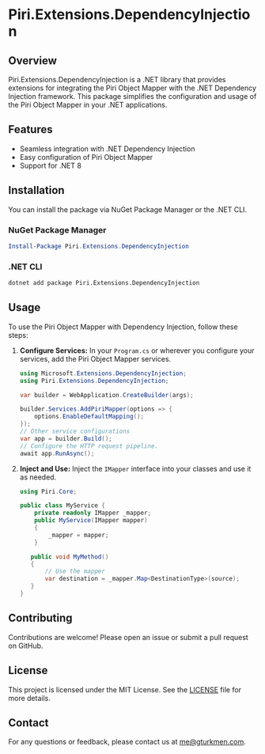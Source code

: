 # Piri.Extensions.DependencyInjection

## Overview
Piri.Extensions.DependencyInjection is a .NET library that provides extensions for integrating the Piri Object Mapper with the .NET Dependency Injection framework. This package simplifies the configuration and usage of the Piri Object Mapper in your .NET applications.

## Features
- Seamless integration with .NET Dependency Injection
- Easy configuration of Piri Object Mapper
- Support for .NET 8

## Installation
You can install the package via NuGet Package Manager or the .NET CLI.

### NuGet Package Manager
```powershell
Install-Package Piri.Extensions.DependencyInjection
```
### .NET CLI

```bash
dotnet add package Piri.Extensions.DependencyInjection
```
## Usage
To use the Piri Object Mapper with Dependency Injection, follow these steps:

1. **Configure Services:**
   In your `Program.cs` or wherever you configure your services, add the Piri Object Mapper services.
    ```csharp
    using Microsoft.Extensions.DependencyInjection;
    using Piri.Extensions.DependencyInjection;

    var builder = WebApplication.CreateBuilder(args);

    builder.Services.AddPiriMapper(options => {
        options.EnableDefaultMapping();
    });
    // Other service configurations
    var app = builder.Build();
    // Configure the HTTP request pipeline.
    await app.RunAsync();
    ```
2. **Inject and Use:**
   Inject the ```IMapper``` interface into your classes and use it as needed.
    ```csharp
    using Piri.Core;

    public class MyService {
        private readonly IMapper _mapper;
        public MyService(IMapper mapper)
        {
            _mapper = mapper;
        }

       public void MyMethod()
       {
           // Use the mapper
           var destination = _mapper.Map<DestinationType>(source);
       }
    }
    ```
## Contributing
Contributions are welcome! Please open an issue or submit a pull request on GitHub.

## License
This project is licensed under the MIT License. See the [LICENSE](LICENSE) file for more details.

## Contact
For any questions or feedback, please contact us at me@gturkmen.com.
